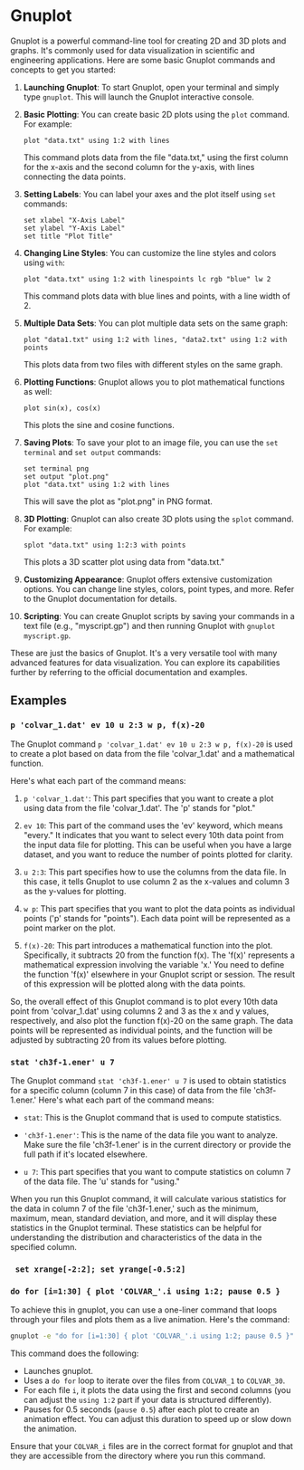 # Gnuplot #
Gnuplot is a powerful command-line tool for creating 2D and 3D plots and graphs. It's commonly used for data visualization in scientific and engineering applications. Here are some basic Gnuplot commands and concepts to get you started:

1. **Launching Gnuplot**:
   To start Gnuplot, open your terminal and simply type `gnuplot`. This will launch the Gnuplot interactive console.

2. **Basic Plotting**:
   You can create basic 2D plots using the `plot` command. For example:

   ```gnuplot
   plot "data.txt" using 1:2 with lines
   ```

   This command plots data from the file "data.txt," using the first column for the x-axis and the second column for the y-axis, with lines connecting the data points.

3. **Setting Labels**:
   You can label your axes and the plot itself using `set` commands:

   ```gnuplot
   set xlabel "X-Axis Label"
   set ylabel "Y-Axis Label"
   set title "Plot Title"
   ```

4. **Changing Line Styles**:
   You can customize the line styles and colors using `with`:

   ```gnuplot
   plot "data.txt" using 1:2 with linespoints lc rgb "blue" lw 2
   ```

   This command plots data with blue lines and points, with a line width of 2.

5. **Multiple Data Sets**:
   You can plot multiple data sets on the same graph:

   ```gnuplot
   plot "data1.txt" using 1:2 with lines, "data2.txt" using 1:2 with points
   ```

   This plots data from two files with different styles on the same graph.

6. **Plotting Functions**:
   Gnuplot allows you to plot mathematical functions as well:

   ```gnuplot
   plot sin(x), cos(x)
   ```

   This plots the sine and cosine functions.

7. **Saving Plots**:
   To save your plot to an image file, you can use the `set terminal` and `set output` commands:

   ```gnuplot
   set terminal png
   set output "plot.png"
   plot "data.txt" using 1:2 with lines
   ```

   This will save the plot as "plot.png" in PNG format.

8. **3D Plotting**:
   Gnuplot can also create 3D plots using the `splot` command. For example:

   ```gnuplot
   splot "data.txt" using 1:2:3 with points
   ```

   This plots a 3D scatter plot using data from "data.txt."

9. **Customizing Appearance**:
   Gnuplot offers extensive customization options. You can change line styles, colors, point types, and more. Refer to the Gnuplot documentation for details.

10. **Scripting**:
    You can create Gnuplot scripts by saving your commands in a text file (e.g., "myscript.gp") and then running Gnuplot with `gnuplot myscript.gp`.

These are just the basics of Gnuplot. It's a very versatile tool with many advanced features for data visualization. You can explore its capabilities further by referring to the official documentation and examples.

## Examples ##

### `p 'colvar_1.dat' ev 10 u 2:3 w p, f(x)-20` ###

The Gnuplot command `p 'colvar_1.dat' ev 10 u 2:3 w p, f(x)-20` is used to create a plot based on data from the file 'colvar_1.dat' and a mathematical function.

Here's what each part of the command means:

1. `p 'colvar_1.dat'`: This part specifies that you want to create a plot using data from the file 'colvar_1.dat'. The 'p' stands for "plot."

2. `ev 10`: This part of the command uses the 'ev' keyword, which means "every." It indicates that you want to select every 10th data point from the input data file for plotting. This can be useful when you have a large dataset, and you want to reduce the number of points plotted for clarity.

3. `u 2:3`: This part specifies how to use the columns from the data file. In this case, it tells Gnuplot to use column 2 as the x-values and column 3 as the y-values for plotting.

4. `w p`: This part specifies that you want to plot the data points as individual points ('p' stands for "points"). Each data point will be represented as a point marker on the plot.

5. `f(x)-20`: This part introduces a mathematical function into the plot. Specifically, it subtracts 20 from the function f(x). The 'f(x)' represents a mathematical expression involving the variable 'x.' You need to define the function 'f(x)' elsewhere in your Gnuplot script or session. The result of this expression will be plotted along with the data points.

So, the overall effect of this Gnuplot command is to plot every 10th data point from 'colvar_1.dat' using columns 2 and 3 as the x and y values, respectively, and also plot the function f(x)-20 on the same graph. The data points will be represented as individual points, and the function will be adjusted by subtracting 20 from its values before plotting.

### `stat 'ch3f-1.ener' u 7` ###
The Gnuplot command `stat 'ch3f-1.ener' u 7` is used to obtain statistics for a specific column (column 7 in this case) of data from the file 'ch3f-1.ener.' Here's what each part of the command means:

- `stat`: This is the Gnuplot command that is used to compute statistics.

- `'ch3f-1.ener'`: This is the name of the data file you want to analyze. Make sure the file 'ch3f-1.ener' is in the current directory or provide the full path if it's located elsewhere.

- `u 7`: This part specifies that you want to compute statistics on column 7 of the data file. The 'u' stands for "using."

When you run this Gnuplot command, it will calculate various statistics for the data in column 7 of the file 'ch3f-1.ener,' such as the minimum, maximum, mean, standard deviation, and more, and it will display these statistics in the Gnuplot terminal. These statistics can be helpful for understanding the distribution and characteristics of the data in the specified column.


### ` set xrange[-2:2]; set yrange[-0.5:2]` ###

### `do for [i=1:30] { plot 'COLVAR_'.i using 1:2; pause 0.5 }` ###
To achieve this in gnuplot, you can use a one-liner command that loops through your files and plots them as a live animation. Here's the command:

```bash
gnuplot -e "do for [i=1:30] { plot 'COLVAR_'.i using 1:2; pause 0.5 }"
```

This command does the following:
- Launches gnuplot.
- Uses a `do for` loop to iterate over the files from `COLVAR_1` to `COLVAR_30`.
- For each file `i`, it plots the data using the first and second columns (you can adjust the `using 1:2` part if your data is structured differently).
- Pauses for 0.5 seconds (`pause 0.5`) after each plot to create an animation effect. You can adjust this duration to speed up or slow down the animation.

Ensure that your `COLVAR_i` files are in the correct format for gnuplot and that they are accessible from the directory where you run this command.